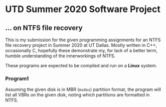 # UTD Summer 2020 Software Project

## ... on NTFS file recovery

This is my submission for the given programming assignments for an NTFS file recovery project in Summer 2020 at UT Dallas. Mostly written in C++, occasionally C, hopefully these demonstrate my, for lack of a better term, humble understanding of the innerworkings of NTFS.

These programs are expected to be compiled and run on a **Linux** system.

### Program1

Assuming the given disk is in MBR (`msdos`) partition format, the program will list all VBRs on the given disk, noting which partitions are formatted in NTFS.
